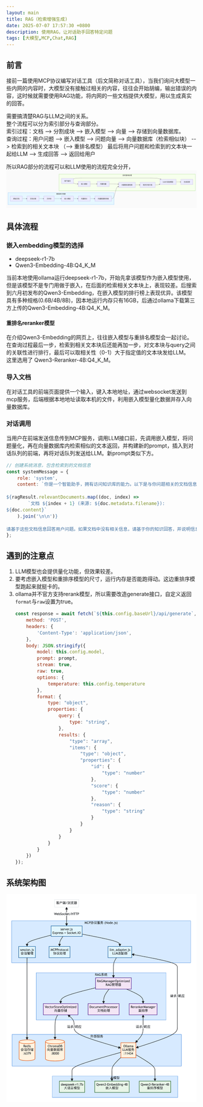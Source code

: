```yaml
---
layout: main
title: RAG（检索增强生成)
date: 2025-07-07 17:57:30 +0800
description: 使用RAG，让对话助手回答特定问题
tags: [大模型,MCP,Chat,RAG]
---
```


## 前言
接前一篇使用MCP协议编写对话工具（后文简称对话工具），当我们询问大模型一些内网的内容时，大模型没有接触过相关的内容，往往会开始胡编，输出错误的内容，这时候就需要使用RAG功能，将内网的一些文档提供大模型，用以生成真实的回答。 

需要搞清楚RAG与LLM之间的关系。  
整个流程可以分为索引部分与查询部分。  
索引过程：文档 --> 分割成块 --> 嵌入模型 --> 向量 --> 存储到向量数据库。  
查询过程：用户问题 --> 嵌入模型 --> 问题向量 --> 向量数据库（检索相似块） --> 检索到的相关文本块 （--> 重排名模型）
最后将用户问题和检索到的文本块一起给LLM --> 生成回答 --> 返回给用户

所以RAG部分的流程可以和LLM使用的流程完全分开，
![RAG应用流程](../assets/img/2025-07-04/RAG应用流程.png)

## 具体流程

### 嵌入embedding模型的选择
- deepseek-r1-7b
- Qwen3-Embedding-4B:Q4_K_M

当前本地使用ollama运行deepseek-r1-7b，开始先拿该模型作为嵌入模型使用，但是该模型不是专门用做于嵌入，在后面的检索相关文本块上，表现较差。后搜索到六月初发布的Qwen3-Embedding，在嵌入模型的排行榜上表现优异。该模型具有多种规格(0.6B/4B/8B)，因本地运行内存只有16GB，后通过ollama下载第三方上传的Qwen3-Embedding-4B:Q4_K_M。  

#### 重排名reranker模型
在介绍Qwen3-Embedding的网页上，往往嵌入模型与重排名模型会一起讨论。  
在查询过程最后一步，检索到相关文本块后还能再加一步，对文本块与query之间的关联性进行排行，最后可以取相关性（0-1）大于指定值的文本块发给LLM。   
这里选用了 Qwen3-Reranker-4B:Q4_K_M。

### 导入文档
在对话工具的前端页面提供一个输入，键入本地地址，通过websocket发送到mcp服务，后端根据本地地址读取本机的文件，利用嵌入模型量化数据并存入向量数据库。

### 对话调用
当用户在前端发送信息传到MCP服务，调用LLM接口前，先调用嵌入模型，将问题量化，再在向量数据库内检索相似的文本返回，并构建新的prompt，插入到对话队列的前端，再将对话队列发送给LLM。新prompt类似下方。

```javascript
// 创建系统消息，包含检索到的文档信息
const systemMessage = {
    role: 'system',
    content: `你是一个智能助手，拥有访问知识库的能力。以下是与你问题相关的文档信息：

${ragResult.relevantDocuments.map((doc, index) =>
        `文档 ${index + 1} (来源: ${doc.metadata.filename}):
${doc.content}`
    ).join('\n\n')}

请基于这些文档信息回答用户问题。如果文档中没有相关信息，请基于你的知识回答，并说明信息来源。`
};
```

## 遇到的注意点
1. LLM模型也会提供量化功能，但效果较差。
2. 要考虑嵌入模型和重排序模型的尺寸，运行内存是否能跑得动。这边重排序模型跑起来就挺卡的。  
3. ollama并不官方支持rerank模型，所以需要改造generate接口，自定义返回`format`与`raw`设置为true。
    ```javascript
    const response = await fetch(`${this.config.baseUrl}/api/generate`, {
        method: 'POST',
        headers: {
            'Content-Type': 'application/json',
        },
        body: JSON.stringify({
            model: this.config.model,
            prompt: prompt,
            stream: true,
            raw: true,
            options: {
                temperature: this.config.temperature
            },
            format: {
                type: "object",
                properties: {
                    query: {
                        type: "string",
                    },
                    results: {
                        "type": "array",
                        "items": {
                            "type": "object",
                            "properties": {
                                "id": {
                                    "type": "number"
                                },
                                "score": {
                                    "type": "number"
                                },
                                "reason": {
                                    "type": "string"
                                }
                            }
                        }
                    }
                }
            }
        })
    });
    ```

## 系统架构图
![系统架构图](../assets/img/2025-07-04/系统架构图.png)
